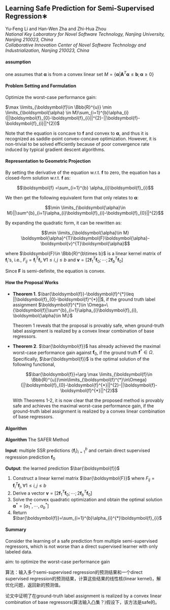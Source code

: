 ## Learning Safe Prediction for Semi-Supervised Regression∗

Yu-Feng Li and Han-Wen Zha and Zhi-Hua Zhou  
​	*National Key Laboratory for Novel Software Technology, Nanjing University, Nanjing 210023, China*  
​	*Collaborative Innovation Center of Novel Software Technology and Industrialization, Nanjing 210023, China*  

#### assumption

one assumes that $\boldsymbol{\alpha}$ is from a convex linear set $M = \{\boldsymbol{\alpha}|\boldsymbol{A}^{T}\boldsymbol{\alpha} ≤ \boldsymbol{b}; \boldsymbol{\alpha} ≥ 0\}$

#### Problem Setting and Formulation

Optimize the worst-case performance gain:   

$\max \limits_{\boldsymbol{f}\in \Bbb{R}^{u}} \min \limits_{\boldsymbol{\alpha} \in M}\sum_{i=1}^{b}\alpha_{i}(||\boldsymbol{f}_{0}-\boldsymbol{f}_{i}||^{2}-||\boldsymbol{f}-\boldsymbol{f}_{i}||^{2})$  

Note that the equation is concave to $\boldsymbol{f}$ and convex to $\boldsymbol{\alpha}$, and thus it is recognized as saddle-point convex-concave optimization. However, it is non-trivial to be solved efficiently because of poor convergence rate induced by typical gradient descent algorithms.  

#### Representation to Geometric Projection 

By setting the derivative of the equation w.r.t. $\boldsymbol{f}$ to zero, the equation has a closed-form solution w.r.t. $\boldsymbol{f}$ as:  

$$\boldsymbol{f} =\sum_{i=1}^{b} \alpha_{i}\boldsymbol{f}_{i}$$  

We then get the following equivalent form that only relates to $\boldsymbol{\alpha}$:  

$$\min \limits_{\boldsymbol{\alpha}\in  M}||\sum^{b}_{i=1}\alpha_{i}\boldsymbol{f}_{i}-\boldsymbol{f}_{0}||^{2}$$

By expanding the quadratic form, it can be rewritten as:  

$$\min \limits_{\boldsymbol{\alpha}\in M} \boldsymbol{\alpha}^{T}\boldsymbol{F}\boldsymbol{\alpha}-\boldsymbol{v}^{T}\boldsymbol{\alpha}$$  

where $\boldsymbol{F}\in \Bbb{R}^{b\times b}$ is a linear kernel matrix of $\boldsymbol{f}_{i}$'s, i.e., $F_{ij}=\boldsymbol{f}_{i}^{T}\boldsymbol{f}_{i} ,\forall 1\leq i,j\leq b$ and $\boldsymbol{v}=[2\boldsymbol{f}_{1}^{T}\boldsymbol{f}_{0};\cdots;2\boldsymbol{f}_{b}^{T}\boldsymbol{f}_{0}]$  

Since $\boldsymbol{F}$ is semi-definite, the equation is convex.  

#### How the Proposal Works
- **Theorem 1**.  $\bar{\boldsymbol{f}}-\boldsymbol{f}^{*}\leq ||\boldsymbol{f}_{0}-\boldsymbol{f}^{*}||$, if the ground truth label assignment $\boldsymbol{f}^{*}\in \Omega=\{\boldsymbol{f}|\sum^{b}_{i=1}\alpha_{i}\boldsymbol{f}_{i}, \boldsymbol{\alpha}\in M\}$

  Theorem 1 reveals that the proposal is provably safe, when ground-truth label assignment is realized by a convex linear combination of base regressors.  

- **Theorem 2**. $\bar{\boldsymbol{f}}$ has already achieved the maximal worst-case performance gain against $\boldsymbol{f}_{0}$, if the ground truth $\boldsymbol{f}^{*}\in\Omega$. Specifically, $\bar{\boldsymbol{f}}$  is the optimal solution of the following functional,  

  $$\bar{\boldsymbol{f}}=\arg \max \limits_{\boldsymbol{f}\in \Bbb{R}^{u}}\min\limits_{\boldsymbol{f}^{*}\in\Omega}(||\boldsymbol{f}_{0}-\boldsymbol{f}^{*}||^{2}-||\boldsymbol{f}-\boldsymbol{f}^{*}||^{2}$$  

  With Theorems 1-2, it is now clear that the proposed method is provably safe and achieves the maximal worst-case performance gain, if the ground-truth label assignment is realized by a convex linear combination of base regressors.   

#### Algorithm

**Algorithm** The SAFER Method

**Input**: multiple SSR predictions $\{\boldsymbol{f}_{i}\}^{b}_{i=1}$ and certain direct supervised regression prediction $\boldsymbol{f}_{0}$

**Output**: the learned prediction $\bar{\boldsymbol{f}}$

1. Construct a linear kernel matrix $\bar{\boldsymbol{F}}$ where $F_{ij}=\boldsymbol{f}_{i}^{T}\boldsymbol{f}_{j}, \forall 1\leq i,j\leq b$
2. Derive a vector $\boldsymbol{v}=[2\boldsymbol{f}_{1}^{T}\boldsymbol{f}_{0};\cdots;2\boldsymbol{f}_{b}^{T}\boldsymbol{f}_{0}]$
3. Solve the convex quadratic optimization and obtain the optimal solution $\boldsymbol{\alpha}^{*}=[\alpha_{1}^{*},\cdots,\alpha_{b}^{*}]$
4. Return $\bar{\boldsymbol{f}}=\sum_{i=1}^{b}\alpha_{i}^{*}\boldsymbol{f}_{i}$

#### Summary

Consider the learning of a safe prediction from multiple semi-supervised regressors, which is not worse than a direct supervised learner with only labeled data.   

aim: to optimize the worst-case performance gain   

算法：输入多个semi-supervised regression的预测结果和一个direct supervised regression的预测结果，计算这些结果的线性核(linear kernel)，解优化问题，返回新的预测值。  

论文中证明了在ground-truth label assignment is realized by a convex linear combination of base regressors(算法输入凸集？)假设下，该方法是safe的。  